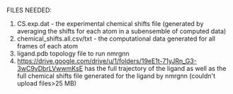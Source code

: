 
FILES NEEDED:
1) CS.exp.dat - the experimental chemical shifts file (generated by averaging the shifts for each atom in a subensemble of computed data)
2) chemical_shifts.all.csv/txt - the computational data generated for all frames of each atom
3) ligand.pdb topology file to run nmrgnn
4)  https://drive.google.com/drive/u/1/folders/19eE1t-71yJRn_G3-3wC9yDbrLVwwmKsE has the full trajectory of the ligand as well as the full chemical shifts file generated for the ligand by nmrgnn (couldn't upload files>25 MB)
